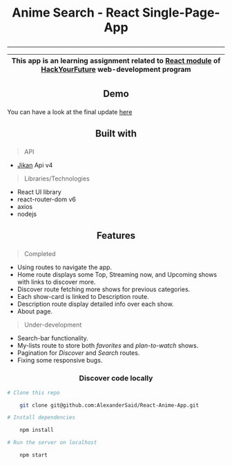 # <p align='center'>Anime Search - React Single-Page-App</p>

---
|This app is an learning assignment related to [React module](https://github.com/HackYourFuture/React) of [HackYourFuture](https://hackyourfuture.net) web-development program|
|:---:|

##  <p align='center'>Demo</p></p>

You can have a look at the final update [here](https://hopeful-volhard-d49a60.netlify.app)

##  <p align='center'>Built with</p>

>API

* [Jikan](https://docs.api.jikan.moe/) Api v4

>Libraries/Technologies

* React UI library
* react-router-dom v6
* axios
* nodejs

##  <p align='center'>Features</p>

> Completed

* Using routes to navigate the app.
* Home route displays some Top, Streaming now, and Upcoming shows with links to discover more.
* Discover route fetching more shows for previous categories.
* Each show-card is linked to Description route.
* Description route display detailed info over each show.
* About page.

> Under-development

* Search-bar functionality.
* My-lists route to store both *favorites* and *plan-to-watch* shows.
* Pagination for *Discover* and *Search* routes.
* Fixing some responsive bugs.

###  <p align='center'>Discover code locally</p>

```bash
# Clone this repo

    git clone git@github.com:AlexanderSaid/React-Anime-App.git

# Install dependencies 

    npm install

# Run the server on localhost 

    npm start
```
